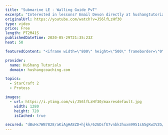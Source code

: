 ```yaml
---
title: "Submarine LE - Walling Guide PvT"
excerpt: "Interested in lessons? Email Devon directly at hushangtutorials@outlook.com ------------------------------------------------------------------------------------------------------- Want to support HuShang Tutorials directly? Patreon is a website where you can contribute a monthly donation that will help"
originalUrl: https://youtube.com/watch?v=J56lfLzHf30
type: video
price: Free
length: PT2M41S
publishedDateTime: 2020-05-29T21:35:23Z
heat: 50

featuredContent: "<iframe width=\"800\" height=\"500\" frameborder=\"0\" src=\"https://www.youtube.com/embed/J56lfLzHf30\" allow=\"accelerometer; autoplay; encrypted-media; gyroscope; picture-in-picture\" allowfullscreen></iframe>"

provider:
  name: HuShang Tutorials
  domain: hushangcoaching.com

topics:
  - StarCraft 2
  - Protoss

images:
  - url: https://i.ytimg.com/vi/J56lfLzHf30/maxresdefault.jpg
    width: 1280
    height: 720
    isCached: true

secured: "dBuHx7WB7828/aKiAgHA8ZD+hjkk/62GDsfU7vnbk3huxm9951sA5gKwIVZG/xs3ZY6+GLvjUtGhobuATfbS2CbtYfNDbpPeteqsl2je9vhBep1Knn3YlsUdQymBzen2kUIGgirCqNLfGLMr/McqhSpXxaFaReD0+/fSNNdxU7KVHUnIojRRbEb967MEoFkn6Rq5F5aaV3bU+Ksk70XYnhjxY1nXSHtvlo6lZVkpa3gKWIWWKRa3bBmA/FWHUznmJ33VvX4I6NiNusQ0bbH8B8rDO6jq+7kzlZ90Hx8P9gAn5XxqL8MT8ERKfBea+j2KAyAWaATfsz1tWK+FrejnEYhNcpJHfX6SPKSmCMhjSkTQl8EZlAEXnkRDwZHBn58aolQCgAC9Bl33CuPL4ZQD792fQcCig9Ls06TgYU52zRg=;9eJzsjteRQ0r/VmaUaivAQ=="
---
```


